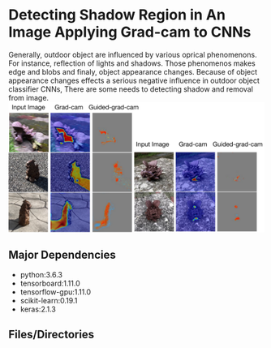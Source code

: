 <html>
<body>

<h1>Detecting Shadow Region in An Image Applying Grad-cam to CNNs</h1>
Generally, outdoor object are influenced by various oprical phenomenons.
For instance, reflection of lights and shadows.
Those phenomenos makes edge and blobs and finaly, object appearance changes.
Because of object appearance changes effects a serious negative influence in outdoor object classifier CNNs,
There are some needs to detecting shadow and removal from image.

<div>
<img alt="er" src="https://github.com/Eljefemasao/Graduation_Research/blob/development/images_for_readme/gradcam.pdf">
</div>

<h2>Major Dependencies</h2>
<ul>
<li>python:3.6.3</li>
<li>tensorboard:1.11.0</li>
<li>tensorflow-gpu:1.11.0</li>
<li>scikit-learn:0.19.1</li>
<li>keras:2.1.3</li>

</ul>
<h2>Files/Directories</h2>

</body>
</html>
